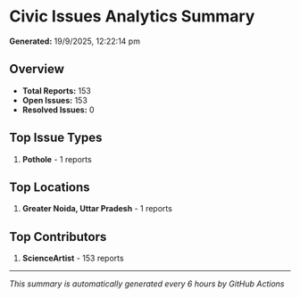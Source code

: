 #  Civic Issues Analytics Summary

**Generated:** 19/9/2025, 12:22:14 pm

##  Overview
- **Total Reports:** 153
- **Open Issues:** 153
- **Resolved Issues:** 0

##  Top Issue Types
1. **Pothole** - 1 reports

##  Top Locations
1. **Greater Noida, Uttar Pradesh** - 1 reports

##  Top Contributors
1. **ScienceArtist** - 153 reports

---
*This summary is automatically generated every 6 hours by GitHub Actions*
